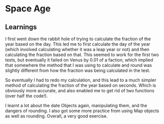 # Space Age
## Learnings
I first went down the rabbit hole of trying to calculate the fraction of the year based on the day. This led me to first calculate the day of the year (which involved calculating whether it was a leap year or not) and then calculating the fraction based on that. This seemed to work for the first two tests, but eventually it failed on Venus by 0.01 of a faction, which implied that somewhere the method that I was using to calculate and round was slightly different from how the fraction was being calculated in the test. 

So eventually I had to redo my calculation, and this lead to a much simpler method of calculating the fraction of the year based on seconds. Which is obviously more accurate, and also enabled me to get rid of two functions (over half the code!). 

I learnt a lot about the date Objects again, manipulating them, and the dangers of rounding. I also got some more practice from using Map objects as well as rounding. Overall, a very good exercise. 